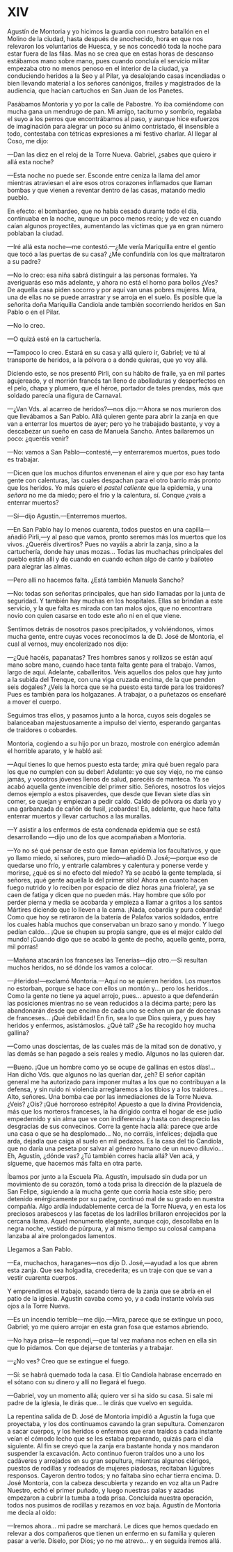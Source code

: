 # XIV

Agustín de Montoria y yo hicimos la guardia con nuestro batallón en el Molino
de la ciudad, hasta después de anochecido, hora en que nos relevaron los
voluntarios de Huesca, y se nos concedió toda la noche para estar fuera de las
filas. Mas no se crea que en estas horas de descanso estábamos mano sobre mano,
pues cuando concluía el servicio militar empezaba otro no menos penoso en el
interior de la ciudad, ya conduciendo heridos a la Seo y al Pilar, ya
desalojando casas incendiadas o bien llevando material a los señores canónigos,
frailes y magistrados de la audiencia, que hacían cartuchos en San Juan de los
Panetes.

Pasábamos Montoria y yo por la calle de Pabostre. Yo iba comiéndome con mucha
gana un mendrugo de pan. Mi amigo, taciturno y sombrío, regalaba el suyo a los
perros que encontrábamos al paso, y aunque hice esfuerzos de imaginación para
alegrar un poco su ánimo contristado, él insensible a todo, contestaba con
tétricas expresiones a mi festivo charlar. Al llegar al Coso, me dijo:

—Dan las diez en el reloj de la Torre Nueva. Gabriel, ¿sabes que quiero ir
allá esta noche?

—Esta noche no puede ser. Esconde entre ceniza la llama del amor mientras
atraviesan el aire esos otros corazones inflamados que llaman bombas y que
vienen a reventar dentro de las casas, matando medio pueblo.

En efecto: el bombardeo, que no había cesado durante todo el día, continuaba en
la noche, aunque un poco menos recio; y de vez en cuando caían algunos
proyectiles, aumentando las víctimas que ya en gran número poblaban la ciudad.

—Iré allá esta noche—me contestó.—¿Me vería Mariquilla entre el gentío que
tocó a las puertas de su casa? ¿Me confundiría con los que maltrataron a su
padre?

—No lo creo: esa niña sabrá distinguir a las personas formales. Ya averiguarás
eso más adelante, y ahora no está el horno para bollos ¿Ves? De aquella casa
piden socorro y por aquí van unas pobres mujeres. Mira, una de ellas no se
puede arrastrar y se arroja en el suelo. Es posible que la señorita doña
Mariquilla Candiola ande también socorriendo heridos en San Pablo o en el
Pilar.

—No lo creo.

—O quizá esté en la cartuchería.

—Tampoco lo creo. Estará en su casa y allá quiero ir, Gabriel; ve tú al
transporte de heridos, a la pólvora o a donde quieras, que yo voy allá.

Diciendo esto, se nos presentó Pirli, con su hábito de fraile, ya en mil partes
agujereado, y el morrión francés tan lleno de abolladuras y desperfectos en el
pelo, chapa y plumero, que el héroe, portador de tales prendas, más que soldado
parecía una figura de Carnaval.

—¿Van Vds. al acarreo de heridos?—nos dijo.—Ahora se nos murieron dos que
llevábamos a San Pablo. Allá quieren gente para abrir la zanja en que van
a enterrar los muertos de ayer; pero yo he trabajado bastante, y voy
a descabezar un sueño en casa de Manuela Sancho. Antes bailaremos un poco:
¿queréis venir?

—No: vamos a San Pablo—contesté,—y enterraremos muertos, pues todo es
trabajar.

—Dicen que los muchos difuntos envenenan el aire y que por eso hay tanta gente
con calenturas, las cuales despachan para el otro barrio más pronto que los
heridos. Yo más quiero el *pastel caliente* que la epidemia, y una *señora* no
me da miedo; pero el frío y la calentura, sí. Conque ¿vais a enterrar muertos?

—Sí—dijo Agustín.—Enterremos muertos.

—En San Pablo hay lo menos cuarenta, todos puestos en una capilla—añadió
Pirli,—y al paso que vamos, pronto seremos más los muertos que los vivos.
¿Queréis divertiros? Pues no vayáis a abrir la zanja, sino a la cartuchería,
donde hay unas mozas... Todas las muchachas principales del pueblo están allí
y de cuando en cuando echan algo de canto y bailoteo para alegrar las almas.

—Pero allí no hacemos falta. ¿Está también Manuela Sancho?

—No: todas son señoritas principales, que han sido llamadas por la junta de
seguridad. Y también hay muchas en los hospitales. Ellas se brindan a este
servicio, y la que falta es mirada con tan malos ojos, que no encontrara novio
con quien casarse en todo este año ni en el que viene.

Sentimos detrás de nosotros pasos precipitados, y volviéndonos, vimos mucha
gente, entre cuyas voces reconocimos la de D. José de Montoria, el cual al
vernos, muy encolerizado nos dijo:

—¿Qué hacéis, papanatas? Tres hombres sanos y rollizos se están aquí mano sobre
mano, cuando hace tanta falta gente para el trabajo. Vamos, largo de aquí.
Adelante, caballeritos. Veis aquellos dos palos que hay junto a la subida del
Trenque, con una viga cruzada encima, de la que penden seis dogales? ¿Veis la
horca que se ha puesto esta tarde para los traidores? Pues es también para los
holgazanes. A trabajar, o a puñetazos os enseñaré a mover el cuerpo.

Seguimos tras ellos, y pasamos junto a la horca, cuyos seis dogales se
balanceaban majestuosamente a impulso del viento, esperando gargantas de
traidores o cobardes.

Montoria, cogiendo a su hijo por un brazo, mostrole con enérgico ademán el
horrible aparato, y le habló así:

—Aquí tienes lo que hemos puesto esta tarde; ¡mira qué buen regalo para los que
no cumplen con su deber! Adelante: yo que soy viejo, no me canso jamás,
y vosotros jóvenes llenos de salud, parecéis de manteca. Ya se acabó aquella
gente invencible del primer sitio. Señores, nosotros los viejos demos ejemplo
a estos pisaverdes, que desde que llevan siete días sin comer, se quejan
y empiezan a pedir caldo. Caldo de pólvora os daría yo y una garbanzada de
cañón de fusil, ¡cobardes! Ea, adelante, que hace falta enterrar muertos
y llevar cartuchos a las murallas.

—Y asistir a los enfermos de esta condenada epidemia que se está desarrollando
—dijo uno de los que acompañaban a Montoria.

—Yo no sé qué pensar de esto que llaman epidemia los facultativos, y que yo
llamo miedo, sí señores, puro miedo—añadió D. José;—porque eso de quedarse
uno frío, y entrarle calambres y calentura y ponerse verde y morirse, ¿qué es
si no efecto del miedo? Ya se acabó la gente templada, sí señores, ¡qué gente
aquella la del primer sitio! Ahora en cuanto hacen fuego nutrido y lo reciben
por espacio de diez horas ¡una friolera!, ya se caen de fatiga y dicen que no
pueden más. Hay hombre que sólo por perder pierna y media se acobarda y empieza
a llamar a gritos a los santos Mártires diciendo que lo lleven a la cama.
¡Nada, cobardía y pura cobardía! Como que hoy se retiraron de la batería de
Palafox varios soldados, entre los cuales había muchos que conservaban un brazo
sano y mondo. Y luego pedían caldo... ¡Que se chupen su propia sangre, que es
el mejor caldo del mundo! ¡Cuando digo que se acabó la gente de pecho, aquella
gente, porra, mil porras!

—Mañana atacarán los franceses las Tenerías—dijo otro.—Si resultan muchos
heridos, no sé dónde los vamos a colocar.

—¡Heridos!—exclamó Montoria.—Aquí no se quieren heridos. Los muertos no
estorban, porque se hace con ellos un montón y... pero los heridos... Como la
gente no tiene ya aquel arrojo, pues... apuesto a que defenderán las posiciones
mientras no se vean reducidos a la décima parte; pero las abandonarán desde que
encima de cada uno se echen un par de docenas de franceses... ¡Qué debilidad!
En fin, sea lo que Dios quiera, y pues hay heridos y enfermos, asistámoslos.
¿Qué tal? ¿Se ha recogido hoy mucha gallina?

—Como unas doscientas, de las cuales más de la mitad son de donativo, y las
demás se han pagado a seis reales y medio. Algunos no las quieren dar.

—Bueno. ¡Que un hombre como yo se ocupe de gallinas en estos días!... Han dicho
Vds. que algunos no las querían dar, ¿eh? El señor capitán general me ha
autorizado para imponer multas a los que no contribuyan a la defensa, y sin
ruido ni violencia arreglaremos a los tibios y a los traidores... Alto,
señores. Una bomba cae por las inmediaciones de la Torre Nueva. ¿Veis? ¿Oís?
¡Qué horroroso estrépito! Apuesto a que la divina Providencia, más que los
morteros franceses, la ha dirigido contra el hogar de ese judío empedernido
y sin alma que ve con indiferencia y hasta con desprecio las desgracias de sus
convecinos. Corre la gente hacia allá: parece que arde una casa o que se ha
desplomado... No, no corráis, infelices; dejadla que arda, dejadla que caiga al
suelo en mil pedazos. Es la casa del tío Candiola, que no daría una peseta por
salvar al género humano de un nuevo diluvio... Eh, Agustín, ¿dónde vas? ¿Tú
también corres hacia allá? Ven acá, y sígueme, que hacemos más falta en otra
parte.

Íbamos por junto a la Escuela Pía. Agustín, impulsado sin duda por un
movimiento de su corazón, tomó a toda prisa la dirección de la plazuela de San
Felipe, siguiendo a la mucha gente que corría hacia este sitio; pero detenido
enérgicamente por su padre, continuó mal de su grado en nuestra compañía. Algo
ardía indudablemente cerca de la Torre Nueva, y en esta los preciosos arabescos
y las facetas de los ladrillos brillaron enrojecidos por la cercana llama.
Aquel monumento elegante, aunque cojo, descollaba en la negra noche, vestido de
púrpura, y al mismo tiempo su colosal campana lanzaba al aire prolongados
lamentos.

Llegamos a San Pablo.

—Ea, muchachos, haraganes—nos dijo D. José,—ayudad a los que abren esta
zanja. Que sea holgadita, crecederita; es un traje con que se van a vestir
cuarenta cuerpos.

Y emprendimos el trabajo, sacando tierra de la zanja que se abría en el patio
de la iglesia. Agustín cavaba como yo, y a cada instante volvía sus ojos a la
Torre Nueva.

—Es un incendio terrible—me dijo.—Mira, parece que se extingue un poco,
Gabriel; yo me quiero arrojar en esta gran fosa que estamos abriendo.

—No haya prisa—le respondí,—que tal vez mañana nos echen en ella sin que lo
pidamos. Con que dejarse de tonterías y a trabajar.

—¿No ves? Creo que se extingue el fuego.

—Sí: se habrá quemado toda la casa. El tío Candiola habrase encerrado en el
sótano con su dinero y allí no llegará el fuego.

—Gabriel, voy un momento allá; quiero ver si ha sido su casa. Si sale mi padre
de la iglesia, le dirás que... le dirás que vuelvo en seguida.

La repentina salida de D. José de Montoria impidió a Agustín la fuga que
proyectaba, y los dos continuamos cavando la gran sepultura. Comenzaron a sacar
cuerpos, y los heridos o enfermos que eran traídos a cada instante veían el
cómodo lecho que se les estaba preparando, quizás para el día siguiente. Al fin
se creyó que la zanja era bastante honda y nos mandaron suspender la
excavación. Acto continuo fueron traídos uno a uno los cadáveres y arrojados en
su gran sepultura, mientras algunos clérigos, puestos de rodillas y rodeados de
mujeres piadosas, recitaban lúgubres responsos. Cayeron dentro todos; y no
faltaba sino echar tierra encima. D. José Montoria, con la cabeza descubierta
y rezando en voz alta un Padre Nuestro, echó el primer puñado, y luego nuestras
palas y azadas empezaron a cubrir la tumba a toda prisa. Concluida nuestra
operación, todos nos pusimos de rodillas y rezamos en voz baja. Agustín de
Montoria me decía al oído:

—Iremos ahora... mi padre se marchará. Le dices que hemos quedado en relevar
a dos compañeros que tienen un enfermo en su familia y quieren pasar a verle.
Díselo, por Dios; yo no me atrevo... y en seguida iremos allá.

